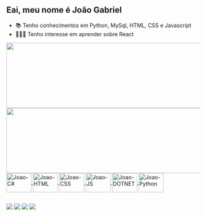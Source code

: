 ## Eai, meu nome é João Gabriel

- 📚 Tenho conhecimentos em Python, MySql, HTML, CSS e Javascript
- 👨🏽‍💻 Tenho interesse em aprender sobre React

<div>
  <a href="https://github.com/JoaoGabsSR">
  <img align="left" width="600em" height="170em" src="https://github-readme-stats.vercel.app/api?username=JoaoGabsSR&show_icons=true&theme=nightowl&include_all_commits=true&count_private=True" />
  <img align="left" width="600em" height="170em" src="https://github-readme-stats.vercel.app/api/top-langs/?username=JoaoGabsSR&layout=compact&langs_count=16&theme=nightowl" />
</div>

<div style="display: inline_block"><br>
  <img align="center" alt="Joao-C#" height="50" width="65" src="https://cdn.jsdelivr.net/gh/devicons/devicon/icons/csharp/csharp-original.svg" />
  <img align="center" alt="Joao-HTML" height="50" width="65" src="https://cdn.jsdelivr.net/gh/devicons/devicon/icons/html5/html5-original.svg" />
  <img align="center" alt="Joao-CSS" height="50" width="65" src="https://cdn.jsdelivr.net/gh/devicons/devicon/icons/css3/css3-original.svg" />
  <img align="center" alt="Joao-JS" height="50" width="65" src="https://cdn.jsdelivr.net/gh/devicons/devicon/icons/javascript/javascript-original.svg" />
  <img align="center" alt="Joao-DOTNET" height="50" width="65" src="https://cdn.jsdelivr.net/gh/devicons/devicon/icons/dotnetcore/dotnetcore-original.svg" />
  <img align="center" alt="Joao-Python" height="50" width="65" src="https://cdn.jsdelivr.net/gh/devicons/devicon/icons/python/python-original.svg" />
</div>
  
##
  
<div>
  <a href="https://www.instagram.com/joao_gsr" target="_blank"><img src="https://img.shields.io/badge/Instagram-E4405F?style=for-the-badge&logo=instagram&logoColor=white" target="_blank"></a>
  <a href="https://www.linkedin.com/in/jo%C3%A3o-gabriel-34a70519a/" target="_blank"><img src="https://img.shields.io/badge/LinkedIn-0077B5?style=for-the-badge&logo=linkedin&logoColor=white" target="_blank"></a>
  <a href="joaogabrielsr39@gmail.com" target="_blank"><img src="https://img.shields.io/badge/Gmail-D14836?style=for-the-badge&logo=gmail&logoColor=white" target="_blank"></a>
  <a href="https://api.whatsapp.com/send?phone=5531995488749" target="_blank"><img src="https://img.shields.io/badge/WhatsApp-25D366?style=for-the-badge&logo=whatsapp&logoColor=white" target="_blank"></a>
</div>
